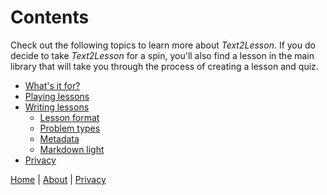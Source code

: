 # Contents

Check out the following topics to learn more about _Text2Lesson_. If you do decide
to take _Text2Lesson_ for a spin, you'll also find a lesson in the main library
that will take you through the process of creating a lesson and quiz.

- [What's it for?](<./(whats-it-for.md)>)
- [Playing lessons](./playing-lessons.md)
- [Writing lessons](./writing-lessons.md)
  - [Lesson format](./lesson-format.md)
  - [Problem types](./problem-types.md)
  - [Metadata](./metadata.md)
  - [Markdown light](./markdown-light.md)
- [Privacy](./privacy.md)

[Home](./index.md) | [About](./about.md) | [Privacy](./privacy.md)
